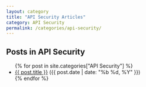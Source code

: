```yaml
---
layout: category
title: "API Security Articles"
category: API Security
permalink: /categories/api-security/
---
```



<h2>Posts in API Security </h2>

<ul>
  {% for post in site.categories["API Security"] %}
    <li><a href="{{ post.url }}">{{ post.title }}</a> ({{ post.date | date: "%b %d, %Y" }})</li>
  {% endfor %}
</ul>